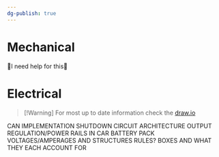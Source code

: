 ```yaml
---
dg-publish: true
---
```

# Mechanical
🚧I need help for this🚧
# Electrical
>[!Warning] For most up to date information check the [draw.io](https://app.diagrams.net/#G1aAUkTBznf-oBW0_HJwPR886YPGE_Ngbq#%7B%22pageId%22%3A%22AH0zOfJDxDtdpztpxlL7%22%7D)

CAN IMPLEMENTATION
SHUTDOWN CIRCUIT
ARCHITECTURE OUTPUT
REGULATION/POWER RAILS IN CAR
BATTERY PACK VOLTAGES/AMPERAGES AND STRUCTURES
RULES?
BOXES AND WHAT THEY EACH ACCOUNT FOR